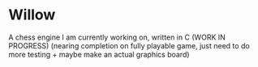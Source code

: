 # Willow
A chess engine I am currently working on, written in C (WORK IN PROGRESS) (nearing completion on fully playable game, just need to do more testing + maybe make an actual graphics board)

